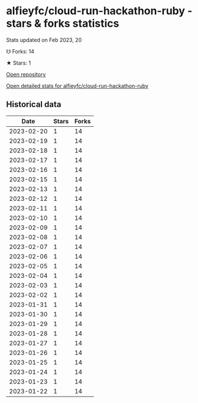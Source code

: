 # alfieyfc/cloud-run-hackathon-ruby - stars & forks statistics

Stats updated on Feb 2023, 20

☋ Forks: 14

★ Stars: 1

[Open repository](https://github.com/alfieyfc/cloud-run-hackathon-ruby)

[Open detailed stats for alfieyfc/cloud-run-hackathon-ruby](https://reviewgithub.com/rep/alfieyfc/cloud-run-hackathon-ruby)

## Historical data
| Date | Stars | Forks |
|------|-------|-------|
| 2023-02-20 | 1 | 14 | 
| 2023-02-19 | 1 | 14 | 
| 2023-02-18 | 1 | 14 | 
| 2023-02-17 | 1 | 14 | 
| 2023-02-16 | 1 | 14 | 
| 2023-02-15 | 1 | 14 | 
| 2023-02-13 | 1 | 14 | 
| 2023-02-12 | 1 | 14 | 
| 2023-02-11 | 1 | 14 | 
| 2023-02-10 | 1 | 14 | 
| 2023-02-09 | 1 | 14 | 
| 2023-02-08 | 1 | 14 | 
| 2023-02-07 | 1 | 14 | 
| 2023-02-06 | 1 | 14 | 
| 2023-02-05 | 1 | 14 | 
| 2023-02-04 | 1 | 14 | 
| 2023-02-03 | 1 | 14 | 
| 2023-02-02 | 1 | 14 | 
| 2023-01-31 | 1 | 14 | 
| 2023-01-30 | 1 | 14 | 
| 2023-01-29 | 1 | 14 | 
| 2023-01-28 | 1 | 14 | 
| 2023-01-27 | 1 | 14 | 
| 2023-01-26 | 1 | 14 | 
| 2023-01-25 | 1 | 14 | 
| 2023-01-24 | 1 | 14 | 
| 2023-01-23 | 1 | 14 | 
| 2023-01-22 | 1 | 14 | 

